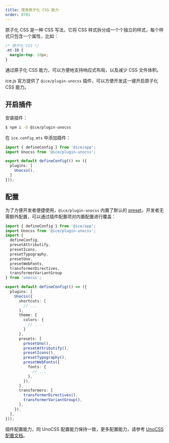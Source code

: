 ```yaml
---
title: 使用原子化 CSS 能力
order: 0701
---
```


原子化 CSS 是一种 CSS 写法，它将 CSS 样式拆分成一个个独立的样式，每个样式只包含一个属性，比如：

```css
/* 原子化 CSS */
.mt-10 {
  margin-top: 10px;
}
```

通过原子化 CSS 能力，可以方便地支持响应式布局，以及减少 CSS 文件体积。

ice.js 官方提供了 `@ice/plugin-unocss` 插件，可以方便开发这一键开启原子化 CSS 能力。

## 开启插件

安装插件：
  
```bash
$ npm i -D @ice/plugin-unocss
```

在 `ice.config.mts` 中添加插件：

```ts title="ice.config.mts"
import { defineConfig } from '@ice/app';
import Unocss from '@ice/plugin-unocss';

export default defineConfig(() => ({
  plugins: [
    Unocss(),
  ]
}));
```

## 配置

为了方便开发者便捷使用，`@ice/plugin-unocss` 内置了默认的 [preset](https://unocss.dev/presets/uno)，开发者无需额外配置，可以通过插件配置项对内置配置进行覆盖：

```ts title="ice.config.mts"
import { defineConfig } from '@ice/app';
import Unocss from '@ice/plugin-unocss';
import {
  defineConfig,
  presetAttributify,
  presetIcons,
  presetTypography,
  presetUno,
  presetWebFonts,
  transformerDirectives,
  transformerVariantGroup
} from 'unocss';

export default defineConfig(() => ({
  plugins: [
    Unocss({
      shortcuts: [
        // ...
      ],
      theme: {
        colors: {
          // ...
        }
      },
      presets: [
        presetUno(),
        presetAttributify(),
        presetIcons(),
        presetTypography(),
        presetWebFonts({
          fonts: {
            // ...
          },
        }),
      ],
      transformers: [
        transformerDirectives(),
        transformerVariantGroup(),
      ],
    }),
  ],
}));

```

插件配置能力，同 UnoCSS 配置能力保持一致，更多配置能力，请参考 [UnoCSS 配置文档](https://unocss.dev/guide/config-file)。


